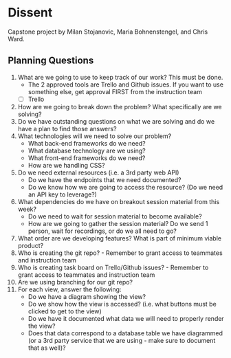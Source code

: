 # Dissent

Capstone project by Milan Stojanovic, Maria Bohnenstengel, and Chris Ward.

## Planning Questions
1. What are we going to use to keep track of our work? This must be done.
	* The 2 approved tools are Trello and Github issues. If you want to use something else, get approval FIRST from the instruction team
	- [ ] Trello
2. How are we going to break down the problem? What specifically are we solving?
3. Do we have outstanding questions on what we are solving and do we have a plan to find those answers?
4. What technologies will we need to solve our problem?
	* What back-end frameworks do we need?
	* What database technology are we using?
	* What front-end frameworks do we need?
	* How are we handling CSS?
5. Do we need external resources (i.e. a 3rd party web API)
	* Do we have the endpoints that we need documented?
	* Do we know how we are going to access the resource? (Do we need an API key to leverage?)
6. What dependencies do we have on breakout session material from this week?
	* Do we need to wait for session material to become available?
	* How are we going to gather the session material? Do we send 1 person, wait for recordings, or do we all need to go?
7. What order are we developing features? What is part of minimum viable product?
8. Who is creating the git repo? - Remember to grant access to teammates and instruction team
9. Who is creating task board on Trello/Github issues? - Remember to grant access to teammates and instruction team
10. Are we using branching for our git repo?
11. For each view, answer the following:
	* Do we have a diagram showing the view?
	* Do we show how the view is accessed? (i.e. what buttons must be clicked to get to the view)
	* Do we have it documented what data we will need to properly render the view?
	* Does that data correspond to a database table we have diagrammed (or a 3rd party service that we are using - make sure to document that as well)?